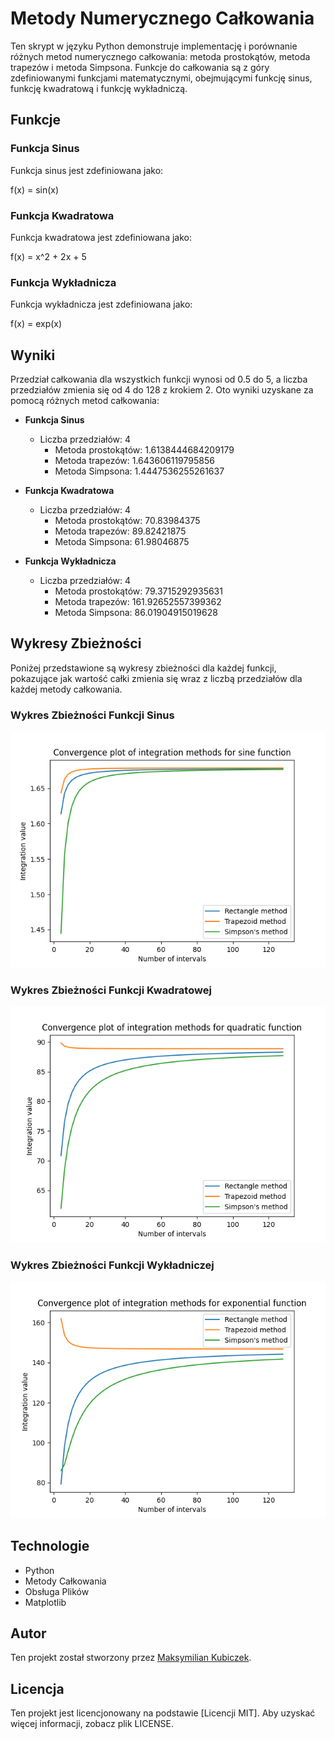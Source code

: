 # Metody Numerycznego Całkowania

Ten skrypt w języku Python demonstruje implementację i porównanie różnych metod numerycznego całkowania: metoda prostokątów, metoda trapezów i metoda Simpsona. Funkcje do całkowania są z góry zdefiniowanymi funkcjami matematycznymi, obejmującymi funkcję sinus, funkcję kwadratową i funkcję wykładniczą.

## Funkcje

### Funkcja Sinus

Funkcja sinus jest zdefiniowana jako:

  f(x) = sin(x)

### Funkcja Kwadratowa

Funkcja kwadratowa jest zdefiniowana jako:

  f(x) = x^2 + 2x + 5

### Funkcja Wykładnicza

Funkcja wykładnicza jest zdefiniowana jako:

  f(x) = exp(x)

## Wyniki

Przedział całkowania dla wszystkich funkcji wynosi od 0.5 do 5, a liczba przedziałów zmienia się od 4 do 128 z krokiem 2. Oto wyniki uzyskane za pomocą różnych metod całkowania:

- **Funkcja Sinus**
  - Liczba przedziałów: 4
    - Metoda prostokątów: 1.6138444684209179
    - Metoda trapezów: 1.643606119795856
    - Metoda Simpsona: 1.4447536255261637

- **Funkcja Kwadratowa**
  - Liczba przedziałów: 4
    - Metoda prostokątów: 70.83984375
    - Metoda trapezów: 89.82421875
    - Metoda Simpsona: 61.98046875

- **Funkcja Wykładnicza**
  - Liczba przedziałów: 4
    - Metoda prostokątów: 79.3715292935631
    - Metoda trapezów: 161.92652557399362
    - Metoda Simpsona: 86.01904915019628

## Wykresy Zbieżności

Poniżej przedstawione są wykresy zbieżności dla każdej funkcji, pokazujące jak wartość całki zmienia się wraz z liczbą przedziałów dla każdej metody całkowania.

### Wykres Zbieżności Funkcji Sinus

 ![Wykres Zbieżności Funkcji Sinus](sine_convergence.png)

### Wykres Zbieżności Funkcji Kwadratowej

 ![Wykres Zbieżności Funkcji Kwadratowej](quadratic_convergence.png)

### Wykres Zbieżności Funkcji Wykładniczej

 ![Wykres Zbieżności Funkcji Wykładniczej](exponential_convergence.png)

## Technologie

- Python
- Metody Całkowania
- Obsługa Plików
- Matplotlib

## Autor

Ten projekt został stworzony przez [Maksymilian Kubiczek]([@MaksKubiczek](https://github.com/MaksKubiczek)).

## Licencja

Ten projekt jest licencjonowany na podstawie [Licencji MIT]. Aby uzyskać więcej informacji, zobacz plik LICENSE.
